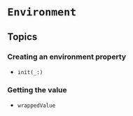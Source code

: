 # ``Environment``

## Topics

### Creating an environment property

- ``init(_:)``

### Getting the value

- ``wrappedValue``
